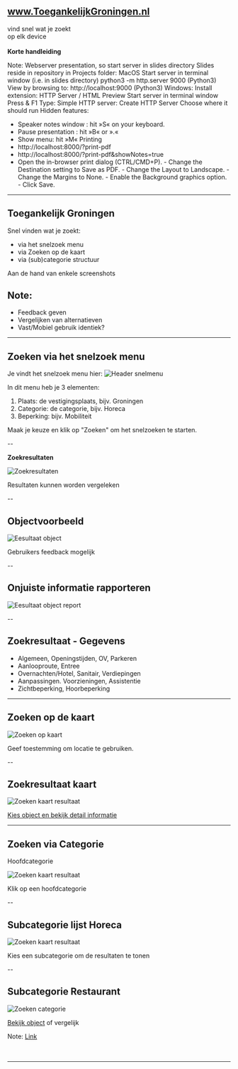 
<!-- .slide: data-menu-title="www.Toegankelijk Groningen.nl" data-background-image="images/TG-Home.png" data-background-opacity="0.2" -->
## www.ToegankelijkGroningen.nl

vind snel wat je zoekt  
op elk device  
</br>
**Korte handleiding**

Note:
  Webserver presentation, so start server in slides directory
  Slides reside in repository in Projects folder:
  MacOS
    Start server in terminal window (i.e. in slides directory)
      python3 -m http.server 9000 (Python3)
    View by browsing to:
      http://localhost:9000 (Python3)
  Windows:
    Install extension: HTTP Server / HTML Preview
    Start server in terminal window
      Press <Fn> & F1
      Type: Simple HTTP server: Create HTTP Server <enter>
      Choose where it should run
  Hidden features:
  - Speaker notes window : hit »S« on your keyboard.
  - Pause presentation :  hit »B« or ».«
  - Show menu: hit »M«
  Printing
  -  http://localhost:8000/?print-pdf
  -  http://localhost:8000/?print-pdf&showNotes=true
  -  Open the in-browser print dialog (CTRL/CMD+P).
    -  Change the Destination setting to Save as PDF.
    -  Change the Layout to Landscape.
    -  Change the Margins to None.
    -  Enable the Background graphics option.
    -  Click Save.

---

## Toegankelijk Groningen

Snel vinden wat je zoekt:

- via het snelzoek menu
- via Zoeken op de kaart
- via (sub)categorie structuur

Aan de hand van enkele screenshots

Note:
- 
- Feedback geven
- Vergelijken van alternatieven
- Vast/Mobiel gebruik identiek?

---

<!-- .slide: data-menu-title="Zoeken via het snelzoek menu" -->
## Zoeken via het snelzoek menu

Je vindt het snelzoek menu hier:
![Header snelmenu](images/TG-Home-Snelmenu.png)

In dit menu heb je 3 elementen:
1. Plaats: de vestigingsplaats, bijv. Groningen
2. Categorie: de categorie, bijv. Horeca
3. Beperking: bijv. Mobiliteit
 
Maak je keuze en klik op "Zoeken" om het snelzoeken te starten.

--

<!-- .slide: data-menu-title="Zoekresultaten" -->
**Zoekresultaten**

![Zoekresultaten](images/TG-Home-zoek-result.png)

Resultaten kunnen worden vergeleken

--

<!-- .slide: data-menu-title="Objectvoorbeeld" -->
## Objectvoorbeeld

![Eesultaat object](images/TG-Home-Result-Object.png)

Gebruikers feedback mogelijk

--

<!-- .slide: data-menu-title="Rapporteer onjuiste informatie" -->
## Onjuiste informatie rapporteren

![Eesultaat object report](images/TG-Home-Result-Object-Report.png)

--

<!-- .slide: data-menu-title="Zoekresultaat rubrieken" -->
## Zoekresultaat - Gegevens

- Algemeen, Openingstijden, OV, Parkeren
- Aanlooproute, Entree
- Overnachten/Hotel, Sanitair, Verdiepingen
- Aanpassingen. Voorzieningen, Assistentie
- Zichtbeperking, Hoorbeperking

---

<!-- .slide: data-menu-title="Zoeken op de kaart" -->
## Zoeken op de kaart
![Zoeken op kaart](images/TG-Home-header-ZoekKaart.png)

Geef toestemming om locatie te gebruiken.

--

<!-- .slide: data-menu-title="Zoekresultaat kaart" -->
## Zoekresultaat kaart
![Zoeken kaart resultaat](images/TG-Home-Kaart-Result.png)

[Kies object en bekijk detail informatie](#/2/4)

---

<!-- .slide: data-menu-title="Zoeken via (sub)categorie" -->
## Zoeken via Categorie

Hoofdcategorie

![Zoeken kaart resultaat](images/TG-Home-HoofdCategory.png)

Klik op een hoofdcategorie

--

<!-- .slide: data-menu-title="Subcategorie Horeca" -->
## Subcategorie lijst Horeca

![Zoeken kaart resultaat](images/TG-Home-Subcategory-Horeca.png)

Kies een subcategorie om de resultaten te tonen

--

<!-- .slide: data-menu-title="Subcategorie Restaurant" -->
## Subcategorie Restaurant
![Zoeken categorie](images/TG-Home-Subcategory-Restaurant.png)

[Bekijk object](#/2/4) of vergelijk

Note:
<a href="#/some-slide">Link</a>
</br></br></br>

---

<!-- .slide: data-background-image="images/Thats_all_Folks.jpg" data-background-opacity="1.0" -->
